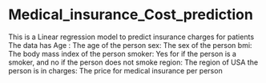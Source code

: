 # Medical_insurance_Cost_prediction
This is a Linear regression model to predict insurance charges for patients
The data has
Age : The age of the person
sex: The sex of the person
bmi: The body mass index of the person
smoker: Yes for if the person is a smoker, and no if the person does not smoke
region: The region of USA the person is in
charges: The price for medical insurance per person
